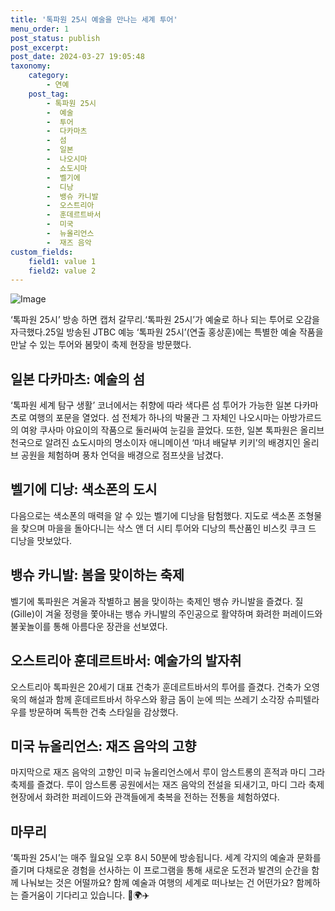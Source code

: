```yaml
---
title: '톡파원 25시 예술을 만나는 세계 투어'
menu_order: 1
post_status: publish
post_excerpt: 
post_date: 2024-03-27 19:05:48
taxonomy:
    category:
        - 연예
    post_tag:
        - 톡파원 25시
        -  예술
        -  투어
        -  다카마츠
        -  섬
        -  일본
        -  나오시마
        -  쇼도시마
        -  벨기에
        -  디낭
        -  뱅슈 카니발
        -  오스트리아
        -  훈데르트바서
        -  미국
        -  뉴올리언스
        -  재즈 음악
custom_fields:
    field1: value 1
    field2: value 2
---
```


![Image](https://mimgnews.pstatic.net/image/144/2024/03/26/0000951423_001_20240326092001282.jpg?type=w540)

‘톡파원 25시’ 방송 하면 캡처 갈무리.‘톡파원 25시’가 예술로 하나 되는 투어로 오감을 자극했다.25일 방송된 JTBC 예능 ‘톡파원 25시’(연출 홍상훈)에는 특별한 예술 작품을 만날 수 있는 투어와 봄맞이 축제 현장을 방문했다. 
## 일본 다카마츠: 예술의 섬
‘톡파원 세계 탐구 생활’ 코너에서는 취향에 따라 색다른 섬 투어가 가능한 일본 다카마츠로 여행의 포문을 열었다. 섬 전체가 하나의 박물관 그 자체인 나오시마는 아방가르드의 여왕 쿠사마 야요이의 작품으로 둘러싸여 눈길을 끌었다. 또한, 일본 톡파원은 올리브 천국으로 알려진 쇼도시마의 명소이자 애니메이션 ‘마녀 배달부 키키’의 배경지인 올리브 공원을 체험하며 풍차 언덕을 배경으로 점프샷을 남겼다.
## 벨기에 디낭: 색소폰의 도시
다음으로는 색소폰의 매력을 알 수 있는 벨기에 디낭을 탐험했다. 지도로 색소폰 조형물을 찾으며 마을을 돌아다니는 삭스 앤 더 시티 투어와 디낭의 특산품인 비스킷 쿠크 드 디낭을 맛보았다.
## 뱅슈 카니발: 봄을 맞이하는 축제
벨기에 톡파원은 겨울과 작별하고 봄을 맞이하는 축제인 뱅슈 카니발을 즐겼다. 질(Gille)이 겨울 정령을 쫓아내는 뱅슈 카니발의 주인공으로 활약하며 화려한 퍼레이드와 불꽃놀이를 통해 아름다운 장관을 선보였다.
## 오스트리아 훈데르트바서: 예술가의 발자취
오스트리아 톡파원은 20세기 대표 건축가 훈데르트바서의 투어를 즐겼다. 건축가 오영욱의 해설과 함께 훈데르트바서 하우스와 황금 돔이 눈에 띄는 쓰레기 소각장 슈피텔라우를 방문하며 독특한 건축 스타일을 감상했다.
## 미국 뉴올리언스: 재즈 음악의 고향
마지막으로 재즈 음악의 고향인 미국 뉴올리언스에서 루이 암스트롱의 흔적과 마디 그라 축제를 즐겼다. 루이 암스트롱 공원에서는 재즈 음악의 전설을 되새기고, 마디 그라 축제 현장에서 화려한 퍼레이드와 관객들에게 축복을 전하는 전통을 체험하였다.
## 마무리
‘톡파원 25시’는 매주 월요일 오후 8시 50분에 방송됩니다. 세계 각지의 예술과 문화를 즐기며 다채로운 경험을 선사하는 이 프로그램을 통해 새로운 도전과 발견의 순간을 함께 나눠보는 것은 어떨까요? 함께 예술과 여행의 세계로 떠나보는 건 어떤가요? 함께하는 즐거움이 기다리고 있습니다. 🎨🌍✈️

